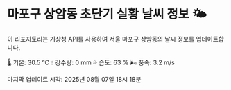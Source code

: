 
# 마포구 상암동 초단기 실황 날씨 정보 🌤️

이 리포지토리는 기상청 API를 사용하여 서울 마포구 상암동의 날씨 정보를 업데이트합니다. 

🌡️ 기온: 30.5 ℃
💧 강수량: 0 mm
💦 습도: 63 %
🌬️ 풍속: 3.2 m/s

마지막 업데이트 시각: 2025년 08월 07일 18시 18분    
